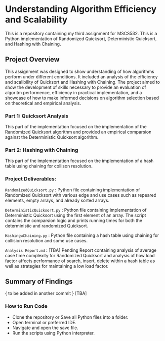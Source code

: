 # Understanding Algorithm Efficiency and Scalability
This is a repository containing my third assignment for MSCS532. This is a Python implementation of Randomized Quicksort, Deterministic Quicksort, and Hashing with Chaining.

## Project Overview
This assignment was designed to show understanding of how algorithms perform under different conditions. It included an analysis of the efficiency and scalibility of Quicksort and Hashing with Chaining. The project aimed to show the development of skills necessary to provide an evaluation of algoritm performence, efficiency in practical implementation, and a showcase of how to make informed decisions on algorithm selection based on theoretical and empirical analysis.

### Part 1: Quicksort Analysis
This part of the implementation focused on the implementation of the Randomized Quicksort algorithm and provided an empirical comparsion against the Deterministic Quicksort algorithm.

### Part 2: Hashing with Chaining
This part of the implementation focused on the implementation of a hash table using chaining for collison resolution.

### Project Deliverables:
```RandomizedQuicksort.py``` : Python file containing implementation of Randomized Quicksort with various edge and use cases such as repeared elements, empty arrays, and already sorted arrays.

```DeterministicQuicksort.py``` : Python file containing implementation of Deterministic Quicksort using the first element of an array. The script contains the comparsion logic and prints running times for both the deterministic and randomized Quicksort.

```HashingwChaining.py``` : Python file containing a hash table using chaining for collision resolution and some use cases.

```Analysis Report.md``` : [TBA] Pending Report containing analysis of average case time complexity for Randomized Quicksort and analysis of how load factor affects performance of search, insert, delete within a hash table as well as strategies for maintaining a low load factor.

## Summary of Findings
{ to be added in another commit } [TBA]

### How to Run Code
* Clone the repository or Save all Python files into a folder.
* Open terminal or preferred IDE.
* Navigate and open the save file.
* Run the scripts using Python interpreter.




